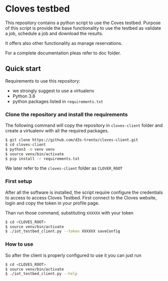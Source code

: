 # Cloves testbed
This repository contains a python script to use the Coves testbed.
Purpose of this script is provide the base functionality to use the
testbed as validate a job, schedule a job and download the results.

It offers also other functionality as manage reservations.

For a complete documentation pleas refer to doc folder.

## Quick start

Requirements to use this repository:
 + we strongly suggest to use a virtualenv
 + Python 3.8 
 + python packages listed in `requirements.txt`

### Clone the repository and install the requirements

The following command will copy the repository in `cloves-client`
folder and create a virtualenv with all the required packages.

```bash
$ git clone https://github.com/d3s-trento/cloves-client.git
$ cd cloves-client
$ python3 -m venv venv
$ source venv/bin/activate
$ pip install -r requirements.txt
```

We later refer to the `cloves-client` folder as `CLOVER_ROOT`

### First setup

After all the software is installed, the script require configure the
credentials to access to access Cloves Testbed.
First connect to the Cloves website, login and copy the token in your
profile page.

Than run those command, substituting `XXXXXX` with your token
```bash
$ cd <CLOVES_ROOT>
$ source venv/bin/activate
$ ./iot_testbed_client.py --token XXXXXX saveConfig
```

### How to use

So after the client is properly configured to use it you can just run

```bash
$ cd <CLOVES_ROOT>
$ source venv/bin/activate
$ ./iot_testbed_client.py --help
```
